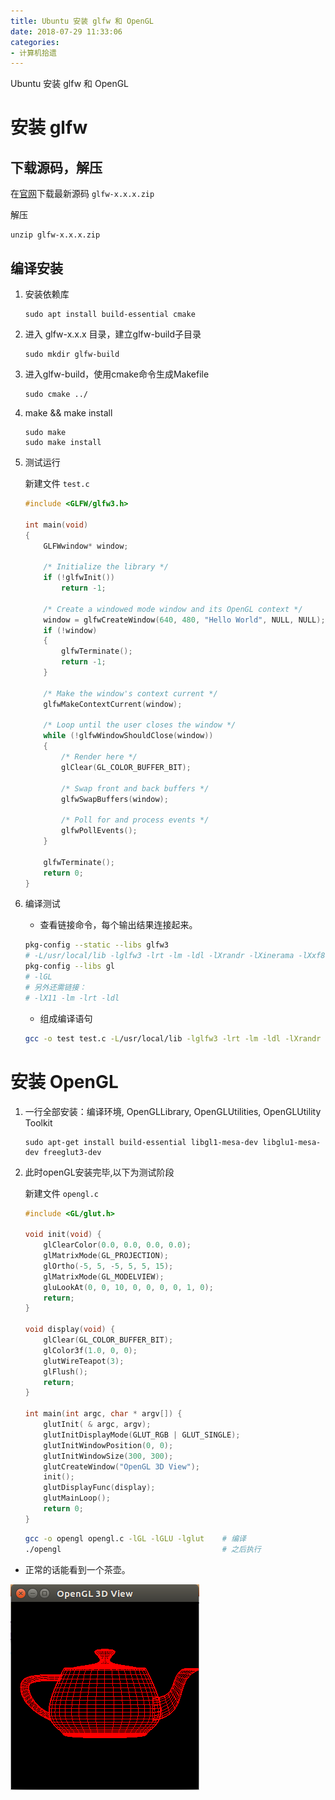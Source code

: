 ```yaml
---
title: Ubuntu 安装 glfw 和 OpenGL
date: 2018-07-29 11:33:06
categories: 
- 计算机拾遗
---
```


Ubuntu 安装 glfw 和 OpenGL

<!-- more -->

# 安装 glfw

## 下载源码，解压
在[官网](www.glfw.org)下载最新源码 `glfw-x.x.x.zip`

解压

```shell
unzip glfw-x.x.x.zip
```

## 编译安装
1. 安装依赖库

    ```shell
    sudo apt install build-essential cmake
    ```
2. 进入 glfw-x.x.x 目录，建立glfw-build子目录

    ```shell
    sudo mkdir glfw-build
    ```


3. 进入glfw-build，使用cmake命令生成Makefile

    ```shell
    sudo cmake ../
    ```

4. make && make install

    ```shell
    sudo make
    sudo make install
    ```

5. 测试运行

    新建文件 `test.c`

    ```c
    #include <GLFW/glfw3.h>

    int main(void)
    {
        GLFWwindow* window;

        /* Initialize the library */
        if (!glfwInit())
            return -1;

        /* Create a windowed mode window and its OpenGL context */
        window = glfwCreateWindow(640, 480, "Hello World", NULL, NULL);
        if (!window)
        {
            glfwTerminate();
            return -1;
        }

        /* Make the window's context current */
        glfwMakeContextCurrent(window);

        /* Loop until the user closes the window */
        while (!glfwWindowShouldClose(window))
        {
            /* Render here */
            glClear(GL_COLOR_BUFFER_BIT);

            /* Swap front and back buffers */
            glfwSwapBuffers(window);

            /* Poll for and process events */
            glfwPollEvents();
        }

        glfwTerminate();
        return 0;
    }
    ```

6. 编译测试
    
    * 查看链接命令，每个输出结果连接起来。

    ```bash
    pkg-config --static --libs glfw3
    # -L/usr/local/lib -lglfw3 -lrt -lm -ldl -lXrandr -lXinerama -lXxf86vm -lXext -lXcursor -lXrender -lXfixes -lX11 -lpthread -lxcb -lXau -lXdmcp
    pkg-config --libs gl
    # -lGL
    # 另外还需链接：
    # -lX11 -lm -lrt -ldl
    ```

    * 组成编译语句

    ```bash
    gcc -o test test.c -L/usr/local/lib -lglfw3 -lrt -lm -ldl -lXrandr -lXinerama -lXxf86vm -lXext -lXcursor -lXrender -lXfixes -lX11 -lpthread -lxcb -lXau -lXdmcp -lGL -lX11 -lm -lrt -ldl
    ```
# 安装 OpenGL

1. 一行全部安装：编译环境, OpenGLLibrary, OpenGLUtilities, OpenGLUtility Toolkit

    ```shell
    sudo apt-get install build-essential libgl1-mesa-dev libglu1-mesa-dev freeglut3-dev
    ```

2. 此时openGL安装完毕,以下为测试阶段

    新建文件 `opengl.c`

    ```c
    #include <GL/glut.h>

    void init(void) {
        glClearColor(0.0, 0.0, 0.0, 0.0);
        glMatrixMode(GL_PROJECTION);
        glOrtho(-5, 5, -5, 5, 5, 15);
        glMatrixMode(GL_MODELVIEW);
        gluLookAt(0, 0, 10, 0, 0, 0, 0, 1, 0);
        return;
    }

    void display(void) {
        glClear(GL_COLOR_BUFFER_BIT);
        glColor3f(1.0, 0, 0);
        glutWireTeapot(3);
        glFlush();
        return;
    }

    int main(int argc, char * argv[]) {
        glutInit( & argc, argv);
        glutInitDisplayMode(GLUT_RGB | GLUT_SINGLE);
        glutInitWindowPosition(0, 0);
        glutInitWindowSize(300, 300);
        glutCreateWindow("OpenGL 3D View");
        init();
        glutDisplayFunc(display);
        glutMainLoop();
        return 0;
    }
    ```

    ```bash
    gcc -o opengl opengl.c -lGL -lGLU -lglut    # 编译
    ./opengl                                    # 之后执行
    ```

* 正常的话能看到一个茶壶。

![茶壶](/images/opengl_pot.png)
